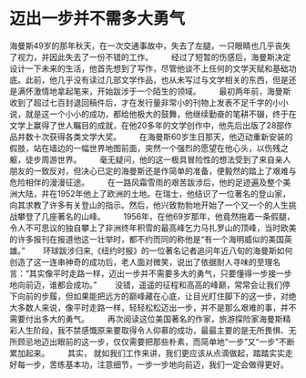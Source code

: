 # 迈出一步并不需多大勇气

海曼斯49岁的那年秋天，在一次交通事故中，失去了左腿，一只眼睛也几乎丧失了视力，并因此失去了一份不错的工作。 
　　经过了短暂的伤感后，海曼斯决定设计一下未来的生活，他首先想到了写作，尽管他谈不上任何的文学天赋和基础功底。此前，他几乎没有读过几部文学作品，也从未写过与文学相关的东西，但是还是满怀激情地拿起笔来，开始跋涉于一个陌生的领域。 
　　最初两年前，海曼斯收到了超过七百封退回稿件后，才在发行量非常小的刊物上发表不足千字的小小说，就是这一个小小的成功，都给他极大的鼓舞，他继续勤奋的笔耕不辍，终于在文学上赢得了世人瞩目的成就，在他20多年的文学创作中，他先后出版了28部作品并数十次获得各类文学大奖。 
　　在海曼斯60岁生日那天，他迈动重新安装的假肢，站在墙边的一幅世界地图前面，突然一个强烈的愿望在他心头，以伤残之躯，徒步周游世界。 
　　毫无疑问，他的这一极具冒险性的想法受到了来自亲人朋友的一致反对，但决心已定的海曼斯还是作简单的准备，便毅然的踏上了艰难与危险相伴的漫漫征途。 
　　在一路风霜雪雨的艰苦跋涉后，他的足迹遍及整个美洲大陆，并在1952年他上了欧洲的土地。在瑞士，他结识了一位著名的登山家，向其求教了许多有关登山的指示。然后，他兴致勃勃地开始了一个又一个的人生挑战攀登了几座著名的山峰。 
　　1956年，在他69岁那年，他竟然拖着一条假腿，令人不可思议的独自攀上了非洲终年积雪的最高峰乞力马扎罗山的顶峰，当时欧美的许多报刊在报道他这一壮举时，都不约而同的称他是“有一个海明威似的美国英雄。” 
　　环球跋涉归来,《纽约时报》的一位著名记者追问年近八旬的海曼斯如何创造了这一连串神奇的成功后，老人面对微笑，说出了依据耐人寻味的至理名言：“其实像平时走路一样，迈出一步并不需要多大的勇气，只要懂得一步接一步地向前迈，谁都会成功。” 
　　没错，遥遥的征程和高高的峰巅，常常会让我们停下向前的步履，但如果能把远方的巅峰藏在心底，让目光盯住脚下的这一步，对绝大多数人来说，像平时走路一样，轻轻松松迈出一步，并不是那么艰难的事，并不需要付出多大的勇气。 
　　再次阅读这位美国著名的作家，旅游探险家海曼斯精彩人生阶段，我不禁感慨原来要取得令人仰慕的成功，最最主要的是无所畏惧、无所顾忌地迈出眼前的这一步，仅仅需要把那些朴素，而简单地“一步”又“一步”不断累加起来。 
　　其实， 就如我们工作来讲，我们更应该从点滴做起，踏踏实实走好每一步，苦练基本功，注意细节，一步一步地向前迈，我们一定会做得更好。 

 